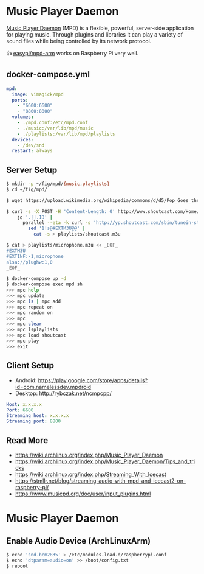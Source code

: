 Music Player Daemon
===================

[Music Player Daemon][1] (MPD) is a flexible, powerful, server-side application
for playing music. Through plugins and libraries it can play a variety of sound
files while being controlled by its network protocol.

:+1: [easypi/mpd-arm][2] works on Raspberry Pi very well.

## docker-compose.yml

```yaml
mpd:
  image: vimagick/mpd
  ports:
    - "6600:6600"
    - "8800:8800"
  volumes:
    - ./mpd.conf:/etc/mpd.conf
    - ./music:/var/lib/mpd/music
    - ./playlists:/var/lib/mpd/playlists
  devices:
    - /dev/snd
  restart: always
```

## Server Setup

```bash
$ mkdir -p ~/fig/mpd/{music,playlists}
$ cd ~/fig/mpd/

$ wget https://upload.wikimedia.org/wikipedia/commons/d/d5/Pop_Goes_the_Weasel.ogg -P music

$ curl -s -X POST -H 'Content-Length: 0' http://www.shoutcast.com/Home/Top |
    jq '.[].ID' |
      parallel --eta -k curl -s 'http://yp.shoutcast.com/sbin/tunein-station.m3u?id={}' |
        sed '1!s@#EXTM3U@@' |
          cat -s > playlists/shoutcast.m3u

$ cat > playlists/microphone.m3u << _EOF_
#EXTM3U
#EXTINF:-1,microphone
alsa://plughw:1,0
_EOF_

$ docker-compose up -d
$ docker-compose exec mpd sh
>>> mpc help
>>> mpc update
>>> mpc ls | mpc add
>>> mpc repeat on
>>> mpc random on
>>> mpc
>>> mpc clear
>>> mpc lsplaylists
>>> mpc load shoutcast
>>> mpc play
>>> exit
```

## Client Setup

- Android: https://play.google.com/store/apps/details?id=com.namelessdev.mpdroid
- Desktop: http://rybczak.net/ncmpcpp/

```yaml
Host: x.x.x.x
Port: 6600
Streaming host: x.x.x.x
Streaming port: 8800
```

## Read More

- <https://wiki.archlinux.org/index.php/Music_Player_Daemon>
- <https://wiki.archlinux.org/index.php/Music_Player_Daemon/Tips_and_tricks>
- <https://wiki.archlinux.org/index.php/Streaming_With_Icecast>
- <https://stmllr.net/blog/streaming-audio-with-mpd-and-icecast2-on-raspberry-pi/>
- <https://www.musicpd.org/doc/user/input_plugins.html>

[1]: https://www.musicpd.org/
[2]: https://hub.docker.com/r/easypi/mpd-arm/
Music Player Daemon
===================

## Enable Audio Device (ArchLinuxArm)

```bash
$ echo 'snd-bcm2835' > /etc/modules-load.d/raspberrypi.conf
$ echo 'dtparam=audio=on' >> /boot/config.txt
$ reboot
```
